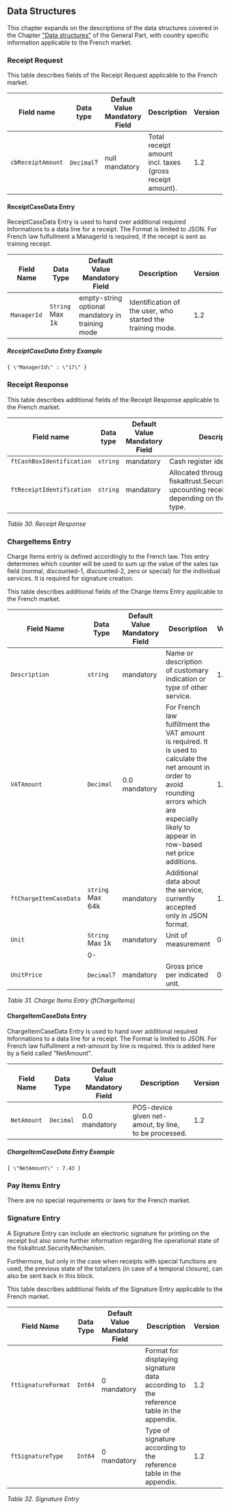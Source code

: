 ## Data Structures

This chapter expands on the descriptions of the data structures covered in the Chapter ["Data structures"](../../general/data-structures/data-structures.md) of the General Part, with country specific information applicable to the French market.

### Receipt Request

This table describes fields of the Receipt Request applicable to the French market.

| Field name                | Data type | Default Value Mandatory Field | Description                                                                                              | Version |
|---------------------------|-----------|-------------------------------|----------------------------------------------------------------------------------------------------------|---------|
| `cbReceiptAmount`       |`Decimal`?	| null<br>mandatory	                | Total receipt amount incl. taxes (gross receipt amount).                                                 | 1.2      |

#### ReceiptCaseData Entry

ReceiptCaseData Entry is used to hand over additional required Informations to a data line for a receipt.
The Format is limited to JSON.
For French law fulfullment a  ManagerId is required, if the receipt is sent as training receipt.

| **Field Name** | **Data Type** | **Default Value Mandatory Field** | **Description**                                                       | **Version** |
|----------------|---------------|-----------------------------------|-----------------------------------------------------------------------|-------------|
| `ManagerId`	                |`String`<br>Max 1k |	empty-string<br>optional<br>mandatory in training mode | Identification of the user, who started the training mode. | 1.2      |

##### ReceiptCaseData Entry Example

`{
   \"ManagerId\" : \"17\"
}`

### Receipt Response

This table describes additional fields of the Receipt Response applicable to the French market.

| Field name                | Data type | Default Value Mandatory Field | Description                                                                                              | Version |
|---------------------------|-----------|-------------------------------|----------------------------------------------------------------------------------------------------------|---------|
| `ftCashBoxIdentification` | `string`  | mandatory                     | Cash register identification.                                                                            | 1.2      |
| `ftReceiptIdentification` | `string`  | mandatory                     | Allocated through fiskaltrust.SecurityMechanism upcounting receipt number depending on the receipt type. | 1.2      |

<span id="_Toc527986682" class="anchor"></span>*Table 30. Receipt Response*

### ChargeItems Entry

Charge Items entriy is defined accordingly to the French law. This entry determines which counter will be used to sum up the value of the sales tax field (normal, discounted-1, discounted-2, zero or special) for the individual services. It is required for signature creation.

This table describes additional fields of the Charge Items Entry applicable to the French market.

| **Field Name** | **Data Type** | **Default Value Mandatory Field** | **Description**                                                       | **Version** |
|----------------|---------------|-----------------------------------|-----------------------------------------------------------------------|-------------|
| `Description`  | `string`      | mandatory       | Name or description of customary indication or type of other service. | 1.2          |
| `VATAmount`            | `Decimal`            | 0.0<br />mandatory                           | For French law fulfillment the VAT amount is required. It is used to calculate the net amount in order to avoid rounding errors which are especially likely to appear in row-based net price additions. | 1.2          |
| `ftChargeItemCaseData` | `string`<br />Max 64k | mandatory                  | Additional data about the service, currently accepted only in JSON format.                                                                                                           | 1.2          |
| `Unit`                 | `String`<br />Max 1k  | mandatory                  | Unit of measurement                                                                                                                                                                  | 0-          |
                                                                                                    | 0-          |
| `UnitPrice`            | `Decimal`?            | mandatory                          | Gross price per indicated unit.                                                                                                                                                      | 0-          |

<span id="_Toc527986683" class="anchor"></span>*Table 31. Charge Items Entry (ftChargeItems)*

#### ChargeItemCaseData Entry

ChargeItemCaseData Entry is used to hand over additional required Informations to a data line for a receipt.
The Format is limited to JSON.
For French law fulfullment a net-amount by line is required. this is added here by a field called "NetAmount".

| **Field Name** | **Data Type** | **Default Value Mandatory Field** | **Description**                                                       | **Version** |
|----------------|---------------|-----------------------------------|-----------------------------------------------------------------------|-------------|
| `NetAmount` | `Decimal` | 0.0<br /> mandatory | POS-device given net-amout, by line, to be processed. | 1.2 |

##### ChargeItemCaseData Entry Example

`{
   \"NetAmount\" : 7.43
}`

### Pay Items Entry

There are no special requirements or laws for the French market.

### Signature Entry

A Signature Entry can include an electronic signature for printing on the receipt but also some further information regarding the operational state of the fiskaltrust.SecurityMechanism.

Furthermore, but only in the case when receipts with special functions are used, the previous state of the totalizers (in case of a temporal closure), can also be sent back in this block.

This table describes additional fields of the Signature Entry applicable to the French market.

| **Field Name**      | **Data Type** | **Default Value**<br />**Mandatory Field** | **Description**                                                                                                                                                                       | **Version** |
|---------------------|---------------|--------------------------------------------|---------------------------------------------------------------------------------------------------------------------------------------------------------------------------------------|-------------|
| `ftSignatureFormat` | `Int64`       | 0<br />mandatory                           | Format for displaying signature data according to the reference table in the appendix.                                                        | 1.2          |
| `ftSignatureType`   | `Int64`       | 0<br />mandatory                           | Type of signature according to the reference table in the appendix. | 1.2          |

<span id="_Toc527986684" class="anchor"></span>*Table 32. Signature Entry*
